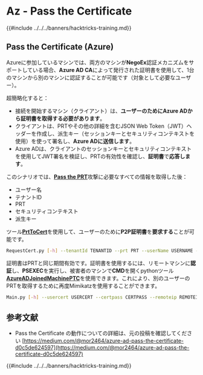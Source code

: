# Az - Pass the Certificate

{{#include ../../../banners/hacktricks-training.md}}

## Pass the Certificate (Azure)

Azureに参加しているマシンでは、両方のマシンが**NegoEx**認証メカニズムをサポートしている場合、**Azure AD CA**によって発行された証明書を使用して、1台のマシンから別のマシンに認証することが可能です（対象として必要なユーザー）。

超簡略化すると：

- 接続を開始するマシン（クライアント）は、**ユーザーのためにAzure ADから証明書を取得する必要があります**。
- クライアントは、PRTやその他の詳細を含むJSON Web Token（JWT）ヘッダーを作成し、派生キー（セッションキーとセキュリティコンテキストを使用）を使って署名し、**Azure ADに送信します**。
- Azure ADは、クライアントのセッションキーとセキュリティコンテキストを使用してJWT署名を検証し、PRTの有効性を確認し、**証明書**で**応答します**。

このシナリオでは、[**Pass the PRT**](pass-the-prt.md)攻撃に必要なすべての情報を取得した後：

- ユーザー名
- テナントID
- PRT
- セキュリティコンテキスト
- 派生キー

ツール[**PrtToCert**](https://github.com/morRubin/PrtToCert)を使用して、ユーザーのために**P2P証明書**を**要求する**ことが可能です。
```bash
RequestCert.py [-h] --tenantId TENANTID --prt PRT --userName USERNAME --hexCtx HEXCTX --hexDerivedKey HEXDERIVEDKEY [--passPhrase PASSPHRASE]
```
証明書はPRTと同じ期間有効です。証明書を使用するには、リモートマシンに**認証**し、**PSEXEC**を実行し、被害者のマシンで**CMD**を開くpythonツール[**AzureADJoinedMachinePTC**](https://github.com/morRubin/AzureADJoinedMachinePTC)を使用できます。これにより、別のユーザーのPRTを取得するために再度Mimikatzを使用することができます。
```bash
Main.py [-h] --usercert USERCERT --certpass CERTPASS --remoteip REMOTEIP
```
## 参考文献

- Pass the Certificate の動作についての詳細は、元の投稿を確認してください [https://medium.com/@mor2464/azure-ad-pass-the-certificate-d0c5de624597](https://medium.com/@mor2464/azure-ad-pass-the-certificate-d0c5de624597)

{{#include ../../../banners/hacktricks-training.md}}

